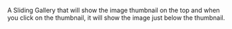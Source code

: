 A Sliding Gallery that will show the image thumbnail on the top and when you click on the thumbnail, it will show the image just below the thumbnail.
